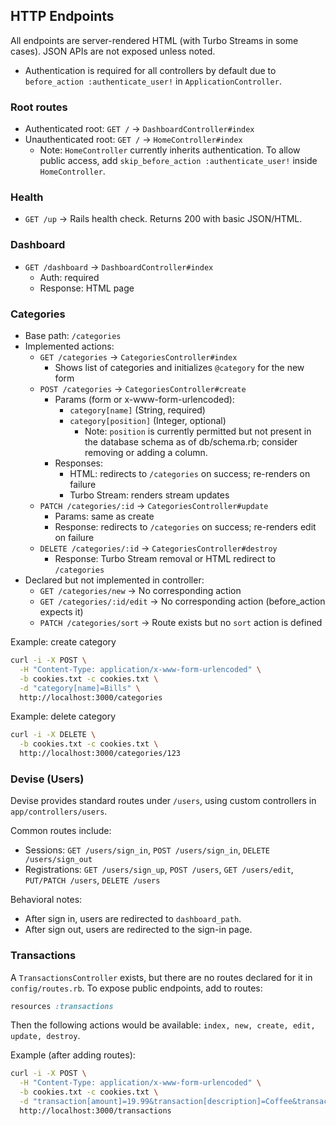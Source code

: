 ## HTTP Endpoints

All endpoints are server-rendered HTML (with Turbo Streams in some cases). JSON APIs are not exposed unless noted.

- Authentication is required for all controllers by default due to `before_action :authenticate_user!` in `ApplicationController`.

### Root routes
- Authenticated root: `GET /` → `DashboardController#index`
- Unauthenticated root: `GET /` → `HomeController#index`
  - Note: `HomeController` currently inherits authentication. To allow public access, add `skip_before_action :authenticate_user!` inside `HomeController`.

### Health
- `GET /up` → Rails health check. Returns 200 with basic JSON/HTML.

### Dashboard
- `GET /dashboard` → `DashboardController#index`
  - Auth: required
  - Response: HTML page

### Categories
- Base path: `/categories`
- Implemented actions:
  - `GET /categories` → `CategoriesController#index`
    - Shows list of categories and initializes `@category` for the new form
  - `POST /categories` → `CategoriesController#create`
    - Params (form or x-www-form-urlencoded):
      - `category[name]` (String, required)
      - `category[position]` (Integer, optional)
        - Note: `position` is currently permitted but not present in the database schema as of db/schema.rb; consider removing or adding a column.
    - Responses:
      - HTML: redirects to `/categories` on success; re-renders on failure
      - Turbo Stream: renders stream updates
  - `PATCH /categories/:id` → `CategoriesController#update`
    - Params: same as create
    - Response: redirects to `/categories` on success; re-renders edit on failure
  - `DELETE /categories/:id` → `CategoriesController#destroy`
    - Response: Turbo Stream removal or HTML redirect to `/categories`
- Declared but not implemented in controller:
  - `GET /categories/new` → No corresponding action
  - `GET /categories/:id/edit` → No corresponding action (before_action expects it)
  - `PATCH /categories/sort` → Route exists but no `sort` action is defined

Example: create category
```bash
curl -i -X POST \
  -H "Content-Type: application/x-www-form-urlencoded" \
  -b cookies.txt -c cookies.txt \
  -d "category[name]=Bills" \
  http://localhost:3000/categories
```

Example: delete category
```bash
curl -i -X DELETE \
  -b cookies.txt -c cookies.txt \
  http://localhost:3000/categories/123
```

### Devise (Users)
Devise provides standard routes under `/users`, using custom controllers in `app/controllers/users`.

Common routes include:
- Sessions: `GET /users/sign_in`, `POST /users/sign_in`, `DELETE /users/sign_out`
- Registrations: `GET /users/sign_up`, `POST /users`, `GET /users/edit`, `PUT/PATCH /users`, `DELETE /users`

Behavioral notes:
- After sign in, users are redirected to `dashboard_path`.
- After sign out, users are redirected to the sign-in page.

### Transactions
A `TransactionsController` exists, but there are no routes declared for it in `config/routes.rb`. To expose public endpoints, add to routes:
```ruby
resources :transactions
```
Then the following actions would be available: `index, new, create, edit, update, destroy`.

Example (after adding routes):
```bash
curl -i -X POST \
  -H "Content-Type: application/x-www-form-urlencoded" \
  -b cookies.txt -c cookies.txt \
  -d "transaction[amount]=19.99&transaction[description]=Coffee&transaction[date]=2025-08-01&transaction[transaction_type]=expense&transaction[category_id]=1" \
  http://localhost:3000/transactions
```